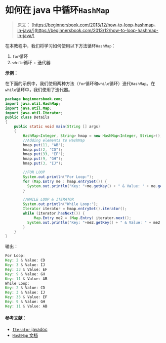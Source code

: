 # 如何在 java 中循环`HashMap`

> 原文： [https://beginnersbook.com/2013/12/how-to-loop-hashmap-in-java/](https://beginnersbook.com/2013/12/how-to-loop-hashmap-in-java/)

在本教程中，我们将学习如何使用以下方法循环`HashMap`：

1.  `for`循环
2.  `while`循环 + 迭代器

**示例：**

在下面的示例中，我们使用两种方法（`for`循环和`while`循环）迭代`HashMap`。在`while`循环中，我们使用了迭代器。

```java
package beginnersbook.com;
import java.util.HashMap;
import java.util.Map;
import java.util.Iterator;
public class Details
{
    public static void main(String [] args)
    {
        HashMap<Integer, String> hmap = new HashMap<Integer, String>();
        //Adding elements to HashMap
        hmap.put(11, "AB");
        hmap.put(2, "CD");
        hmap.put(33, "EF");
        hmap.put(9, "GH");
        hmap.put(3, "IJ");

        //FOR LOOP
        System.out.println("For Loop:");
        for (Map.Entry me : hmap.entrySet()) {
          System.out.println("Key: "+me.getKey() + " & Value: " + me.getValue());
        }

        //WHILE LOOP & ITERATOR
        System.out.println("While Loop:");
        Iterator iterator = hmap.entrySet().iterator();
        while (iterator.hasNext()) {
             Map.Entry me2 = (Map.Entry) iterator.next();
          System.out.println("Key: "+me2.getKey() + " & Value: " + me2.getValue());
        } 
    }
}
```

输出：

```java
For Loop:
Key: 2 & Value: CD
Key: 3 & Value: IJ
Key: 33 & Value: EF
Key: 9 & Value: GH
Key: 11 & Value: AB
While Loop:
Key: 2 & Value: CD
Key: 3 & Value: IJ
Key: 33 & Value: EF
Key: 9 & Value: GH
Key: 11 & Value: AB
```

#### 参考文献：

*   [`Iterator` javadoc](https://docs.oracle.com/javase/7/docs/api/java/util/Iterator.html)
*   [`HashMap` 文档](https://docs.oracle.com/javase/7/docs/api/java/util/HashMap.html)